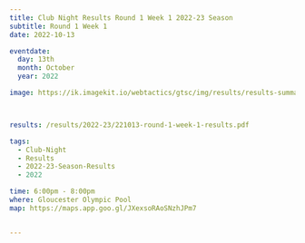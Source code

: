 ```yaml
---
title: Club Night Results Round 1 Week 1 2022-23 Season
subtitle: Round 1 Week 1
date: 2022-10-13

eventdate:
  day: 13th
  month: October
  year: 2022

image: https://ik.imagekit.io/webtactics/gtsc/img/results/results-summary-1-new.jpg



results: /results/2022-23/221013-round-1-week-1-results.pdf

tags:
  - Club-Night
  - Results
  - 2022-23-Season-Results
  - 2022

time: 6:00pm - 8:00pm
where: Gloucester Olympic Pool
map: https://maps.app.goo.gl/JXexsoRAoSNzhJPm7


---
```





